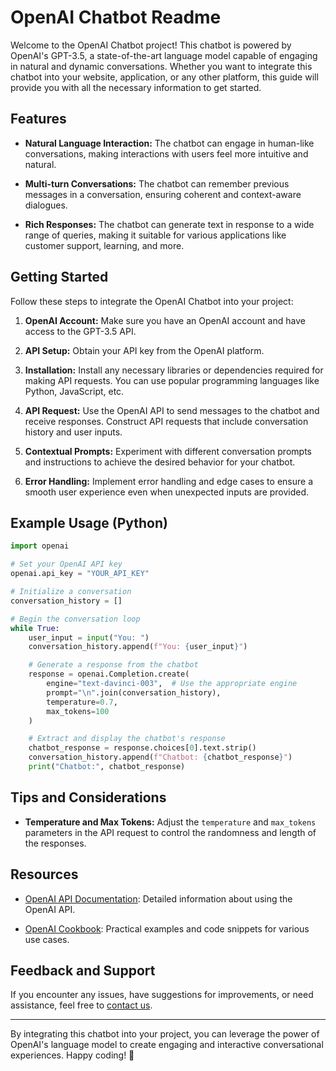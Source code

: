 # OpenAI Chatbot Readme

Welcome to the OpenAI Chatbot project! This chatbot is powered by OpenAI's GPT-3.5, a state-of-the-art language model capable of engaging in natural and dynamic conversations. Whether you want to integrate this chatbot into your website, application, or any other platform, this guide will provide you with all the necessary information to get started.

## Features

- **Natural Language Interaction:** The chatbot can engage in human-like conversations, making interactions with users feel more intuitive and natural.

- **Multi-turn Conversations:** The chatbot can remember previous messages in a conversation, ensuring coherent and context-aware dialogues.

- **Rich Responses:** The chatbot can generate text in response to a wide range of queries, making it suitable for various applications like customer support, learning, and more.

## Getting Started

Follow these steps to integrate the OpenAI Chatbot into your project:

1. **OpenAI Account:** Make sure you have an OpenAI account and have access to the GPT-3.5 API.

2. **API Setup:** Obtain your API key from the OpenAI platform.

3. **Installation:** Install any necessary libraries or dependencies required for making API requests. You can use popular programming languages like Python, JavaScript, etc.

4. **API Request:** Use the OpenAI API to send messages to the chatbot and receive responses. Construct API requests that include conversation history and user inputs.

5. **Contextual Prompts:** Experiment with different conversation prompts and instructions to achieve the desired behavior for your chatbot.

6. **Error Handling:** Implement error handling and edge cases to ensure a smooth user experience even when unexpected inputs are provided.

## Example Usage (Python)

```python
import openai

# Set your OpenAI API key
openai.api_key = "YOUR_API_KEY"

# Initialize a conversation
conversation_history = []

# Begin the conversation loop
while True:
    user_input = input("You: ")
    conversation_history.append(f"You: {user_input}")

    # Generate a response from the chatbot
    response = openai.Completion.create(
        engine="text-davinci-003",  # Use the appropriate engine
        prompt="\n".join(conversation_history),
        temperature=0.7,
        max_tokens=100
    )

    # Extract and display the chatbot's response
    chatbot_response = response.choices[0].text.strip()
    conversation_history.append(f"Chatbot: {chatbot_response}")
    print("Chatbot:", chatbot_response)
```

## Tips and Considerations

- **Temperature and Max Tokens:** Adjust the `temperature` and `max_tokens` parameters in the API request to control the randomness and length of the responses.

## Resources

- [OpenAI API Documentation](https://beta.openai.com/docs/): Detailed information about using the OpenAI API.

- [OpenAI Cookbook](https://github.com/openai/openai-cookbook/blob/main/examples/How_to_have_a_conversation_with_an_AI.md): Practical examples and code snippets for various use cases.

## Feedback and Support

If you encounter any issues, have suggestions for improvements, or need assistance, feel free to [contact us](israelsdev@gmail.com).

---

By integrating this chatbot into your project, you can leverage the power of OpenAI's language model to create engaging and interactive conversational experiences. Happy coding! 🚀